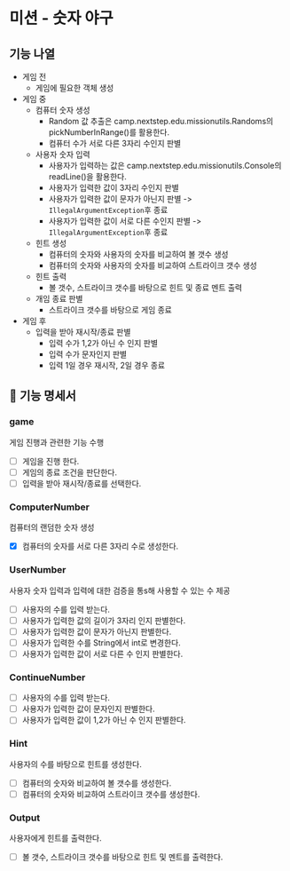 # 미션 - 숫자 야구

## 기능 나열

- 게임 전
    - 게임에 필요한 객체 생성
- 게임 중
    - 컴퓨터 숫자 생성
        - Random 값 추출은 camp.nextstep.edu.missionutils.Randoms의 pickNumberInRange()를 활용한다.
        - 컴퓨터 수가 서로 다른 3자리 수인지 판별
    - 사용자 숫자 입력
        - 사용자가 입력하는 값은 camp.nextstep.edu.missionutils.Console의 readLine()을 활용한다.
        - 사용자가 입력한 값이 3자리 수인지 판별
        - 사용자가 입력한 값이 문자가 아닌지 판별 -> `IllegalArgumentException`후 종료
        - 사용자가 입력한 값이 서로 다른 수인지 판별 -> `IllegalArgumentException`후 종료
    - 힌트 생성
        - 컴퓨터의 숫자와 사용자의 숫자를 비교하여 볼 갯수 생성
        - 컴퓨터의 숫자와 사용자의 숫자를 비교하여 스트라이크 갯수 생성
    - 힌트 출력
        - 볼 갯수, 스트라이크 갯수를 바탕으로 힌트 및 종료 멘트 출력
    - 개임 종료 판별
        - 스트라이크 갯수를 바탕으로 게임 종료
- 게임 후
    - 입력을 받아 재시작/종료 판별
        - 입력 수가 1,2가 아닌 수 인지 판별
        - 입력 수가 문자인지 판별
        - 입력 1일 경우 재시작, 2일 경우 종료

## 📝 기능 명세서

### game

게임 진행과 관련한 기능 수행

- [ ] 게임을 진행 한다.
- [ ] 게임의 종료 조건을 판단한다.
- [ ] 입력을 받아 재시작/종료를 선택한다.

### ComputerNumber

컴퓨터의 랜덤한 숫자 생성

- [X] 컴퓨터의 숫자를 서로 다른 3자리 수로 생성한다.

### UserNumber

사용자 숫자 입력과 입력에 대한 검증을 통s해 사용할 수 있는 수 제공

- [ ] 사용자의 수를 입력 받는다.
- [ ] 사용자가 입력한 값의 길이가 3자리 인지 판별한다.
- [ ] 사용자가 입력한 값이 문자가 아닌지 판별한다.
- [ ] 사용자가 입력한 수를 String에서 int로 변경한다.
- [ ] 사용자가 입력한 값이 서로 다른 수 인지 판별한다.

### ContinueNumber

- [ ] 사용자의 수를 입력 받는다.
- [ ] 사용자가 입력한 값이 문자인지 판별한다.
- [ ] 사용자가 입력한 값이 1,2가 아닌 수 인지 판별한다.

### Hint

사용자의 수를 바탕으로 힌트를 생성한다.

- [ ] 컴퓨터의 숫자와 비교하여 볼 갯수를 생성한다.
- [ ] 컴퓨터의 숫자와 비교하여 스트라이크 갯수를 생성한다.

### Output

사용자에게 힌트를 출력한다.

- [ ] 볼 갯수, 스트라이크 갯수를 바탕으로 힌트 및 멘트를 출력한다.